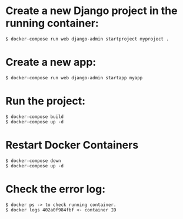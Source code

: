 # Create a new Django project in the running container:
    $ docker-compose run web django-admin startproject myproject .

# Create a new app:
    $ docker-compose run web django-admin startapp myapp

# Run the project:
    $ docker-compose build
    $ docker-compose up -d

# Restart Docker Containers
    $ docker-compose down
    $ docker-compose up -d
    
# Check the error log:
    $ docker ps -> to check running container.
    $ docker logs 402a0f984fbf <- container ID